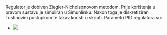 Regulator je dobiven Ziegler-Nicholsonovom metodom. Prije korištenja u pravom sustavu je simuliran u Simunlinku. Nakon toga je diskretiziran Tustinovim postupkom te takav koristi u skripti.
Parametri PID regulatora su:
- <img src="https://latex.codecogs.com/gif.latex?K_p= 0.6" /> 

